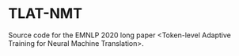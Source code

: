 # TLAT-NMT
Source code for the EMNLP 2020 long paper &lt;Token-level Adaptive Training for Neural Machine Translation>.
